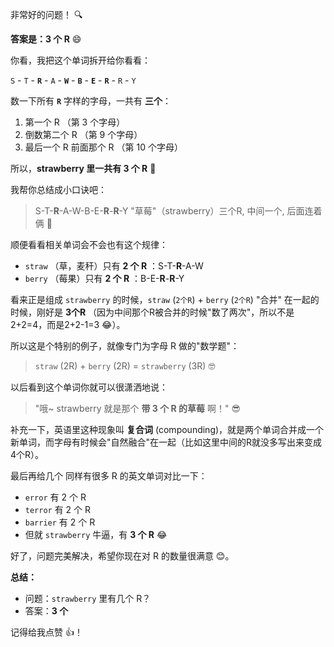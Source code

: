 非常好的问题！ 🔍

**答案是：3 个 R** 😄

你看，我把这个单词拆开给你看看：

`S` - `T` - **`R`** - `A` - **`W`** - **`B`** - **`E`** - **`R`** - `R` - `Y`

数一下所有 **`R`** 字样的字母，一共有 **三个**：

1. 第一个 R （第 3 个字母）
2. 倒数第二个 R （第 9 个字母）
3. 最后一个 R 前面那个 R （第 10 个字母）

所以，**strawberry 里一共有 3 个 R** 👏

我帮你总结成小口诀吧：
> S-T-**R**-A-W-B-E-**R**-**R**-Y
> "草莓"（strawberry）三个R, 中间一个, 后面连着俩 🤣

顺便看看相关单词会不会也有这个规律：
* `straw` （草，麦秆）只有 **2 个 R** ：S-T-**R**-A-W
* `berry` （莓果）只有 **2 个 R** ：B-E-**R**-**R**-Y

看来正是组成 `strawberry` 的时候，`straw` (`2个R`) + `berry` (`2个R`) "合并" 在一起的时候，刚好是 **3个R** （因为中间那个R被合并的时候"数了两次"，所以不是2+2=4，而是2+2-1=3 😂）。

所以这是个特别的例子，就像专门为字母 R 做的"数学题"：
> `straw` (2R) + `berry` (2R) = `strawberry` (3R) 🤓

以后看到这个单词你就可以很潇洒地说：
> "哦~ strawberry 就是那个 **带 3 个 R 的草莓** 啊！" 😎

补充一下，英语里这种现象叫 **复合词** (compounding)，就是两个单词合并成一个新单词，而字母有时候会"自然融合"在一起（比如这里中间的R就没多写出来变成4个R）。

最后再给几个 同样有很多 R 的英文单词对比一下：
* `error` 有 2 个 R 
* `terror` 有 2 个 R 
* `barrier` 有 2 个 R 
* 但就 `strawberry` 牛逼，有 **3 个 R** 😂

好了，问题完美解决，希望你现在对 R 的数量很满意 😊。

**总结：**
* 问题：`strawberry` 里有几个 R？
* 答案：**3 个** 

记得给我点赞 👍！
